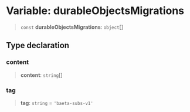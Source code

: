 # Variable: durableObjectsMigrations

> `const` **durableObjectsMigrations**: `object`[]

## Type declaration

### content

> **content**: `string`[]

### tag

> **tag**: `string` = `'baeta-subs-v1'`
